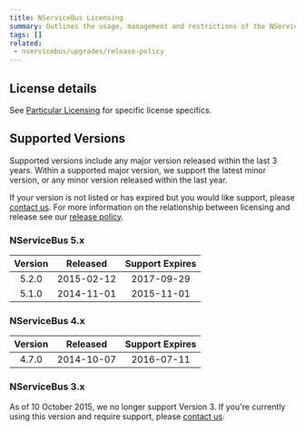 ```yaml
---
title: NServiceBus Licensing
summary: Outlines the usage, management and restrictions of the NServiceBus license.
tags: []
related:
 - nservicebus/upgrades/release-policy
---
```


## License details

See [Particular Licensing](http://particular.net/licensing) for specific license specifics.


## Supported Versions

Supported versions include any major version released within the last 3 years. Within a supported major version, we support the latest minor version, or any minor version released within the last year.

If your version is not listed or has expired but you would like support, please [contact us](http://particular.net/contactus). For more information on the relationship between licensing and release see our [release policy](/nservicebus/upgrades/release-policy.md).


### NServiceBus 5.x

|  Version  | Released        | Support Expires |
|:---------:|-----------------|:---------------:|
|   5.2.0   | 2015-02-12      |   2017-09-29    |
|   5.1.0   | 2014-11-01      |   2015-11-01    |


### NServiceBus 4.x

|  Version  | Released        | Support Expires |
|:---------:|-----------------|:---------------:|
|   4.7.0   | 2014-10-07      |   2016-07-11    |


### NServiceBus 3.x

As of 10 October 2015, we no longer support Version 3. If you're currently using this version and require support, please [contact us](http://particular.net/contactus).
